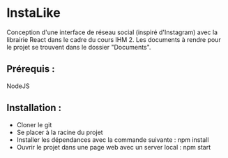 # InstaLike

Conception d'une interface de réseau social (inspiré d'Instagram) avec la librairie React dans le cadre du cours IHM 2.
Les documents à rendre pour le projet se trouvent dans le dossier "Documents".


## Prérequis : 
NodeJS

## Installation :
- Cloner le git
- Se placer à la racine du projet
- Installer les dépendances avec la commande suivante : npm install
- Ouvrir le projet dans une page web avec un server local : npm start
